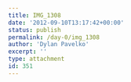 ```yaml
---
title: IMG_1308
date: '2012-09-10T13:17:42+00:00'
status: publish
permalink: /day-0/img_1308
author: 'Dylan Pavelko'
excerpt: ''
type: attachment
id: 351
---
```

<!DOCTYPE html PUBLIC "-//W3C//DTD HTML 4.0 Transitional//EN" "http://www.w3.org/TR/REC-html40/loose.dtd">
<?xml encoding="UTF-8">

